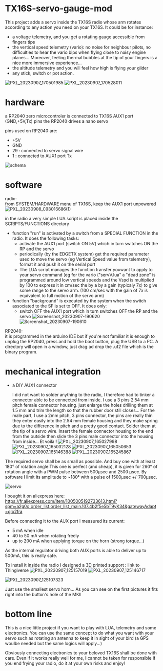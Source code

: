 # TX16S-servo-gauge-mod
This project adds a servo inside the TX16S radio whose arm rotates according to any action you need on your TX16S. It could be for instance:
- a voltage telemetry, and you get a rotating gauge accessible from fingers tips
- the vertical speed telemetry (vario): no noise for neighbour pilots, no difficulties to hear the vario bips when flying close to noisy engine planes...
  Moreover, feeling thermal bubbles at the tip of your fingers is a nice more immersive experience...
- the altitude telemetry and you will feel how high is flying your glider
- any stick, switch or pot action.


![PXL_20230907_170501985](https://github.com/aeropic/RP2040-haptic-vario-TX16S/assets/38628543/29f0f15f-9e8a-4ae7-aeb4-d5ef539303eb)
![PXL_20230907_170528011](https://github.com/aeropic/RP2040-haptic-vario-TX16S/assets/38628543/1d0a6027-b88f-43a9-af0b-66a26adc17e5)


# hardware
a RP2040 zero microcontroler is connected to TX16S AUX1 port (GND,+5V,Tx) pins
the RP2040 drives a nano servo

pins used on RP2040 are:
- +5V
- GND
- 29 : connected to servo signal wire
- 1 : connected to AUX1 port Tx

![schema](https://github.com/aeropic/RP2040-haptic-vario-TX16S/assets/38628543/fffd0cc0-4c00-41d5-bf5b-a583fd1666bd)




# software
radio:  
from SYSTEM/HARDWARE menu of TX16S, keep the AUX1 port unpowered
![PXL_20230908_093016686(1)](https://github.com/aeropic/TX16S-servo-gauge-mod/assets/38628543/ba9937db-d8c2-4bed-a90d-8ad8811968e4)

in the radio a very simple LUA script is placed inside the SCRIPTS/FUNCTIONS directory
- function "run" is activated by a switch from a SPECIAL FUNCTION in the radio. It does the following tasks:
  - activate the AUX1 port (switch ON 5V) which in turn switches ON the RP and the servo
  - periodically (by the EDGETX system) get the required parameter used to move the servo (eg Vertical Speed value from telemetry), format it and push it on the serial port
  - The LUA script manages the function transfer youwant to apply to your servo command (eg for the vario ("servV.lua" a "dead zone" is programmed around low vertical speeds and the Vspd is multiplied by 100 to  express it in cm/sec the by a by a gain (typicaly 7x) to give some range to the servo arm.
    (100 cm/sec with the gain of 7x is equivalent to full motion of the servo arm)
- function "background" is executed by the system when the switch associated to the SF is set to OFF. It does only:
  - switch OFF the AUX1 port which in turn switches OFF the RP and the servo
 ![Screenshot_20230907-190620](https://github.com/aeropic/TX16S-servo-gauge-mod/assets/38628543/2dd088af-90aa-4ff7-8840-e96e9db6fe5b)
![Screenshot_20230907-190610](https://github.com/aeropic/TX16S-servo-gauge-mod/assets/38628543/c14de76b-6979-4cf5-b2b2-d3060bef6e13)



RP2040:  
it is programmed in the arduino IDE but if you're not familiar it is enough to unplug the RP2040, press and hold the boot button, plug the USB to a PC.
A directory will open in a window, just drag ad drop the .uf2 file which is the binary program.

# mechanical integration

- a DIY AUX1 connector
  
  I did not want to solder anything to the radio, I therefore had to tinker a connector able to be connected from inside.
I use a 3 pins 2.54 mm pitch female connector housing. just enlarge the holes drilling them at 1.5 mm and trim the length so that the rubber door still closes...
For the male part, I use a 2mm pitch, 3 pins connector, the pins are really thin they enter easily into the 2.54 mm female housing and they make spring due to the difference in pitch and a pretty good contact. Solder them at the tip of a servo wire.
Insert the female connector housing to the end from the outside then slide the 3 pins male connector into the housing from inside... Et voilà !
![PXL_20230907_165027998](https://github.com/aeropic/RP2040-haptic-vario-TX16S/assets/38628543/014c804d-60c7-40f2-a62d-13d8e95fe0da)
![PXL_20230907_165032128](https://github.com/aeropic/RP2040-haptic-vario-TX16S/assets/38628543/3a7223a1-6384-4ad9-9f62-f4b26f7630dc)
![PXL_20230907_165050653](https://github.com/aeropic/RP2040-haptic-vario-TX16S/assets/38628543/7addc534-e3c7-4128-83dd-469de3c63398)
![PXL_20230907_165146388](https://github.com/aeropic/RP2040-haptic-vario-TX16S/assets/38628543/6076db17-3d13-43a4-9bdd-c578b7c1287a)
![PXL_20230907_165245867](https://github.com/aeropic/RP2040-haptic-vario-TX16S/assets/38628543/f58997b4-8bc8-436a-bfc0-83e897bc4b68)

The required servo shall be as small as possible. And buy one with at least 180° of rotation angle.This one is perfect (and cheap), it is given for 260° of rotation angle with a PWM pulse between 500µsec and 2500 µsec. By software I limit its amplitude to ~180° with a pulse of 1500µsec +/-700µsec.

![servo](https://github.com/aeropic/RP2040-haptic-vario-TX16S/assets/38628543/aeb7727f-bd75-4891-9766-37899d9125ca)

I bought it on aliexpress here: https://fr.aliexpress.com/item/1005005192733613.html?spm=a2g0o.order_list.order_list_main.107.4b2f5e5bT9yK34&gatewayAdapt=glo2fra

Before connecting it to the AUX port I measured its current:
- 5 mA when idle
- 40 to 50 mA when rotating freely
- up to 200 mA when applying torque on the horn (strong torque...)
  
As the internal regulator driving both AUX ports is able to deliver up to 500mA, this is really safe.

To install it inside the radio I designed a 3D printed support :
link to Thingiverse
![PXL_20230907_125157019](https://github.com/aeropic/RP2040-haptic-vario-TX16S/assets/38628543/88cb4370-2907-450b-8b0e-303eadfd17a6)
![PXL_20230907_125146717](https://github.com/aeropic/RP2040-haptic-vario-TX16S/assets/38628543/6b705958-d559-4d83-887c-49705dda442e)

![PXL_20230907_125107323](https://github.com/aeropic/RP2040-haptic-vario-TX16S/assets/38628543/c2fad6e4-ae46-4ab5-9a44-53a52416d32f)

Just use the smallest servo horn...
As you can see on the first pictures it fits right into the button's hole of the MKII

# bottom line
This is a nice little project if you want to play with LUA, telemetry and some electronics.
You can use the same concept to do what you want with your servo such as rotating an antenna to keep it in sight of your bird (a GPS woulbe needed but the same logics will apply...)

Obviously connecting electronics to your beloved TX16S shall be done with care. Even if it works really well for me, I cannot be taken for responsible if you end frying your radio, do it at your own risks and enjoy!

